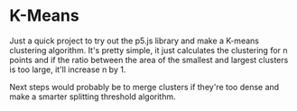 # K-Means

Just a quick project to try out the p5.js library and make a K-means clustering algorithm. It's pretty simple, it just calculates the clustering for n points and if the ratio between the area of the smallest and largest clusters is too large, it'll increase n by 1. 

Next steps would probably be to merge clusters if they're too dense and make a smarter splitting threshold algorithm. 
